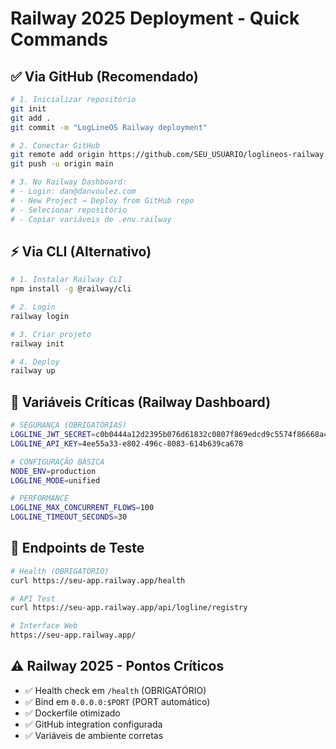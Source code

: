 # Railway 2025 Deployment - Quick Commands

## ✅ Via GitHub (Recomendado)
```bash
# 1. Inicializar repositório
git init
git add .
git commit -m "LogLineOS Railway deployment"

# 2. Conectar GitHub
git remote add origin https://github.com/SEU_USUARIO/loglineos-railway.git
git push -u origin main

# 3. No Railway Dashboard:
# - Login: dan@danvoulez.com
# - New Project → Deploy from GitHub repo
# - Selecionar repositório
# - Copiar variáveis de .env.railway
```

## ⚡ Via CLI (Alternativo)
```bash
# 1. Instalar Railway CLI
npm install -g @railway/cli

# 2. Login
railway login

# 3. Criar projeto
railway init

# 4. Deploy
railway up
```

## 🔧 Variáveis Críticas (Railway Dashboard)
```bash
# SEGURAN﻿ÇA (OBRIGATÓRIAS)
LOGLINE_JWT_SECRET=c0b0444a12d2395b076d61832c0807f869edcd9c5574f86668a4cc507a0f2f4e9f3678fce49fd72fd2cfbd3a893e09097543260649bd04ffc48a0792df910b16
LOGLINE_API_KEY=4ee55a33-e802-496c-8083-614b639ca678

# CONFIGURAÇÃO BÁSICA
NODE_ENV=production
LOGLINE_MODE=unified

# PERFORMANCE
LOGLINE_MAX_CONCURRENT_FLOWS=100
LOGLINE_TIMEOUT_SECONDS=30
```

## 🎯 Endpoints de Teste
```bash
# Health (OBRIGATÓRIO)
curl https://seu-app.railway.app/health

# API Test
curl https://seu-app.railway.app/api/logline/registry

# Interface Web
https://seu-app.railway.app/
```

## ⚠️ Railway 2025 - Pontos Críticos
- ✅ Health check em `/health` (OBRIGATÓRIO)
- ✅ Bind em `0.0.0.0:$PORT` (PORT automático)
- ✅ Dockerfile otimizado
- ✅ GitHub integration configurada
- ✅ Variáveis de ambiente corretas